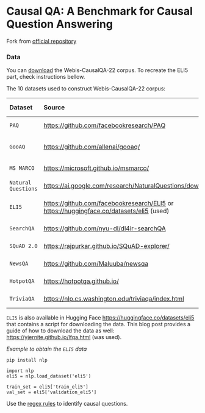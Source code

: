 # Causal QA: A Benchmark for Causal Question Answering

Fork from [official repository](https://github.com/webis-de/coling22-benchmark-for-causal-question-answering)

### Data

You can [download](https://webis.de/data#webis-causalqa-22) the Webis-CausalQA-22 corpus. To recreate the ELI5 part, check instructions bellow.

The 10 datasets used to construct Webis-CausalQA-22 corpus:

| Dataset             | Source                                                                                  | License                                              | License type          |
| :------------------ | :-------------------------------------------------------------------------------------- | :--------------------------------------------------- | :-------------------- |
| `PAQ`               | https://github.com/facebookresearch/PAQ                                                 | https://github.com/facebookresearch/PAQ#data-license | CC BY-SA 3.0          |
| `GooAQ`             | https://github.com/allenai/gooaq/                                                       | https://github.com/allenai/gooaq/blob/main/LICENSE   | Apache License V. 2.0 |
| `MS MARCO`          | https://microsoft.github.io/msmarco/                                                    | same as source                                       | Own Terms             |
| `Natural Questions` | https://ai.google.com/research/NaturalQuestions/download                                | same as source                                       | CC BY-SA 3.0          |
| `ELI5`              | https://github.com/facebookresearch/ELI5 or https://huggingface.co/datasets/eli5 (used) | same as source                                       | Hosting not allowed   |
| `SearchQA`          | https://github.com/nyu-dl/dl4ir-searchQA                                                | same as source                                       | No information        |
| `SQuAD 2.0`         | https://rajpurkar.github.io/SQuAD-explorer/                                             | same as source                                       | CC BY-SA 4.0          |
| `NewsQA`            | https://github.com/Maluuba/newsqa                                                       | same as source                                       | Own Terms             |
| `HotpotQA`          | https://hotpotqa.github.io/                                                             | same as source                                       | CC BY-SA 4.0          |
| `TriviaQA`          | https://nlp.cs.washington.edu/triviaqa/index.html                                       | same as source                                       | No information        |

`ELI5` is also available in Hugging Face https://huggingface.co/datasets/eli5 that contains a script for downloading the data. This blog post provides a guide of how to download the data as well: https://yjernite.github.io/lfqa.html (was used).

_Example to obtain the `ELI5` data_

```
pip install nlp

import nlp
eli5 = nlp.load_dataset('eli5')

train_set = eli5['train_eli5']
val_set = eli5['validation_eli5']
```

Use the [regex rules](rules/causal-rules.ipynb) to identify causal questions.
